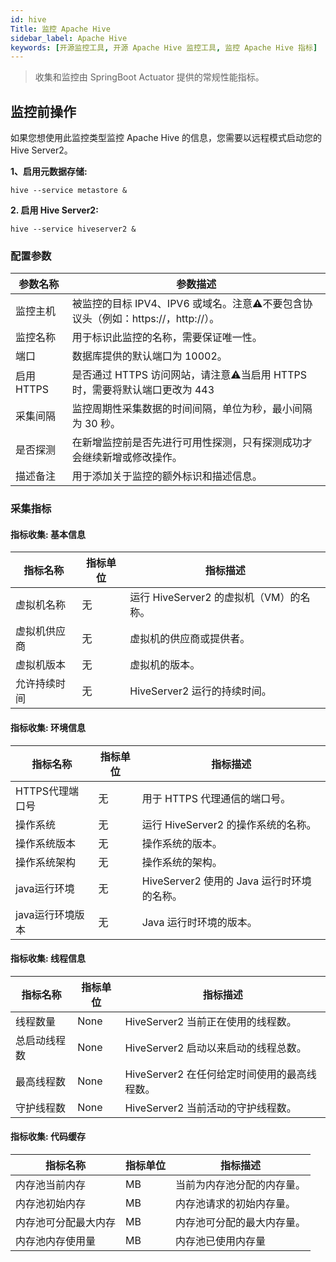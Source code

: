 ```yaml
---
id: hive
Title: 监控 Apache Hive
sidebar_label: Apache Hive
keywords: [开源监控工具, 开源 Apache Hive 监控工具, 监控 Apache Hive 指标]
---
```


> 收集和监控由 SpringBoot Actuator 提供的常规性能指标。

## 监控前操作

如果您想使用此监控类型监控 Apache Hive 的信息，您需要以远程模式启动您的 Hive Server2。

**1、启用元数据存储:**

```shell
hive --service metastore &
```

**2. 启用 Hive Server2:**

```shell
hive --service hiveserver2 &
```

### 配置参数

|   参数名称   |                          参数描述                          |
|----------|--------------------------------------------------------|
| 监控主机     | 被监控的目标 IPV4、IPV6 或域名。注意⚠️不要包含协议头（例如：https://，http://）。 |
| 监控名称     | 用于标识此监控的名称，需要保证唯一性。                                    |
| 端口       | 数据库提供的默认端口为 10002。                                     |
| 启用 HTTPS | 是否通过 HTTPS 访问网站，请注意⚠️当启用 HTTPS 时，需要将默认端口更改为 443        |
| 采集间隔     | 监控周期性采集数据的时间间隔，单位为秒，最小间隔为 30 秒。                        |
| 是否探测     | 在新增监控前是否先进行可用性探测，只有探测成功才会继续新增或修改操作。                    |
| 描述备注     | 用于添加关于监控的额外标识和描述信息。                                    |

### 采集指标

#### 指标收集: 基本信息

|  指标名称  | 指标单位 |            指标描述             |
|--------|------|-----------------------------|
| 虚拟机名称  | 无    | 运行 HiveServer2 的虚拟机（VM）的名称。 |
| 虚拟机供应商 | 无    | 虚拟机的供应商或提供者。                |
| 虚拟机版本  | 无    | 虚拟机的版本。                     |
| 允许持续时间 | 无    | HiveServer2 运行的持续时间。        |

#### 指标收集: 环境信息

|    指标名称    | 指标单位 |              指标描述              |
|------------|------|--------------------------------|
| HTTPS代理端口号 | 无    | 用于 HTTPS 代理通信的端口号。             |
| 操作系统       | 无    | 运行 HiveServer2 的操作系统的名称。       |
| 操作系统版本     | 无    | 操作系统的版本。                       |
| 操作系统架构     | 无    | 操作系统的架构。                       |
| java运行环境   | 无    | HiveServer2 使用的 Java 运行时环境的名称。 |
| java运行环境版本 | 无    | Java 运行时环境的版本。                 |

#### 指标收集: 线程信息

|  指标名称  | 指标单位 |             指标描述             |
|--------|------|------------------------------|
| 线程数量   | None | HiveServer2 当前正在使用的线程数。      |
| 总启动线程数 | None | HiveServer2 启动以来启动的线程总数。     |
| 最高线程数  | None | HiveServer2 在任何给定时间使用的最高线程数。 |
| 守护线程数  | None | HiveServer2 当前活动的守护线程数。      |

#### 指标收集: 代码缓存

|    指标名称    | 指标单位 |     指标描述      |
|------------|------|---------------|
| 内存池当前内存    | MB   | 当前为内存池分配的内存量。 |
| 内存池初始内存    | MB   | 内存池请求的初始内存量。  |
| 内存池可分配最大内存 | MB   | 内存池可分配的最大内存量。 |
| 内存池内存使用量   | MB   | 内存池已使用内存量     |

